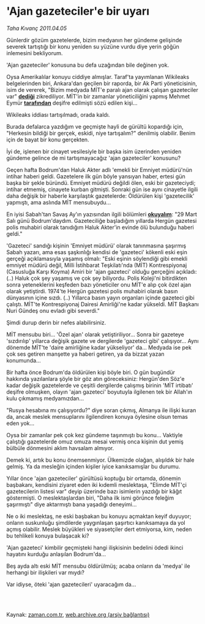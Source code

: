# 'Ajan gazeteciler'e bir uyarı

*Taha Kıvanç 2011.04.05*

<td class="columnist-detail">
<p>Günlerdir gözüm gazetelerde, bizim medyanın her gündeme gelişinde severek tartıştığı bir konu yeniden su yüzüne vurdu diye yerin göğün inlemesini bekliyorum.</p>
<p>
<div id="haberMetinDiv">
<p>'Ajan gazeteciler' konusuna bu defa uzağından bile değinen yok.
<p>Oysa Amerikalılar konuyu ciddiye almışlar. Taraf'ta yayımlanan Wikileaks belgelerinden biri, Ankara'dan geçilen bir raporda, bir Ak Parti yöneticisinin, isim de vererek, "Bizim medyada MİT'e paralı ajan olarak çalışan gazeteciler var" <a class="koyulink" href="http://web.archive.org/web/20110511195714/http://www.medyaradar.com/haber/gundem-59128/derin-devlet-hangi-gazetecileri-kullandi-wikileakstan-son-bombalar.html" target="_blank"><b><b>dediği</b></b></a> zikrediliyor. MİT'in bir zamanlar yöneticiliğini yapmış Mehmet Eymür <a class="koyulink" href="http://web.archive.org/web/20110511195714/http://www.atin.org/detail.asp?cmd=articledetail&amp;articleid=160" target="_blank"><b><b>tarafından</b></b></a> deşifre edilmişti sözü edilen kişi...
<p>Wikileaks iddiası tartışılmadı, orada kaldı.
<p>Burada defalarca yazdığım ve geçmişte hayli de gürültü kopardığı için, "Herkesin bildiği bir gerçek, eskidi, niye tartışalım?" denilmiş olabilir. Benim için de bayat bir konu gerçekten.
<p>İyi de, işlenen bir cinayet vesilesiyle bir başka isim üzerinden yeniden gündeme gelince de mi tartışmayacağız 'ajan gazeteciler' konusunu?
<p>Geçen hafta Bodrum'dan Haluk Akter adlı 'emekli bir Emniyet müdürü'nün intihar haberi geldi. Gazetelere ilk gün böyle yansıyan haber, ertesi gün başka bir şekle büründü. Emniyet müdürü değildi ölen, eski bir gazeteciydi; intihar etmemiş, cinayete kurban gitmişti. Sonraki gün ise aynı cinayetle ilgili daha değişik bir haberle karşılaştık gazetelerde: Öldürülen kişi 'gazetecilik' yapmıştı, ama aslında MİT mensubuydu...
<p>En iyisi Sabah'tan Savaş Ay'ın yazısından ilgili bölümleri <a class="koyulink" href="http://web.archive.org/web/20110511195714/http://www.sabah.com.tr/Gundem/2011/04/02/mitcinin-katili-kambur-ali-mi" target="_blank"><b><b>okuyalım</b></b></a>: "29 Mart Salı günü Bodrum'daydım. Gazeteciliğe başladığım yıllarda Hergün gazetesi polis muhabiri olarak tanıdığım Haluk Akter'in evinde ölü bulunduğu haberi geldi."
<p>'Gazeteci' sandığı kişinin 'Emniyet müdürü' olarak tanınmasına şaşırmış Sabah yazarı, ama esas şaşkınlığı kendisi de 'gazeteci' kökenli eski eşin gerçeği açıklamasıyla yaşamış olmalı: "Eski eşinin söylendiği gibi emekli emniyet müdürü değil, Milli İstihbarat Teşkilatı'nda (MİT) Kontrespiyonaj (Casusluğa Karşı Koyma) Amiri bir 'ajan gazeteci' olduğu gerçeğini açıkladı: (..) Haluk çok şey yaşamış ve çok şey biliyordu. Polis Koleji'ni bitirdikten sonra yeteneklerini keşfeden bazı yöneticiler onu MİT'e alıp çok özel ajan olarak yetiştirdi. 1974'te Hergün gazetesi polis muhabiri olarak basın dünyasının içine sızdı. (..) Yıllarca basın yayın organları içinde gazeteci gibi çalıştı. MİT'te Kontrespiyonaj Dairesi Amirliği'ne kadar yükseldi. MİT Başkanı Nuri Gündeş onu evladı gibi severdi."
<p>Şimdi durup derin bir nefes alabilirsiniz.
<p>MİT mensubu biri... 'Özel ajan' olarak yetiştiriliyor... Sonra bir gazeteye 'sızdırılıp' yıllarca değişik gazete ve dergilerde 'gazeteci gibi' çalışıyor... Aynı dönemde MİT'te 'daire amirliğine kadar yükseliyor' da... Medyada ise pek çok ses getiren manşette ya haberi getiren, ya da bizzat yazan konumunda...
<p>Bir hafta önce Bodrum'da öldürülen kişi böyle biri. O gün bugündür hakkında yazılanlara şöyle bir göz atın göreceksiniz: Hergün'den Söz'e kadar değişik gazetelerde ve çeşitli dergilerde çalışmış birinin 'MİT irtibatı' deşifre olmuşken, olayın 'ajan gazeteci' boyutuyla ilgilenen tek bir Allah'ın kulu çıkmamış medyamızdan...
<p>"Rusya hesabına mı çalışıyordu?" diye soran çıkmış, Almanya ile ilişki kuran da, ancak meslek mensuplarını ilgilendiren konuya öylesine olsun temas eden yok...
<p>Oysa bir zamanlar pek çok kez gündeme taşınmıştı bu konu... Vaktiyle çalıştığı gazetelerde omuz omuza mesai vermiş onca kişinin dut yemiş bülbüle dönmesini aklım havsalam almıyor.
<p>Demek ki, artık bu konu önemsenmiyor. Ülkemizde olağan, alışıldık bir hale gelmiş. Ya da mesleğin içinden kişiler iyice kanıksamışlar bu durumu.
<p>Yıllar önce 'ajan gazeteciler' gürültüsü koptuğu bir ortamda, dönemin başbakanı, kendisini ziyaret eden iki kıdemli meslektaşa, "Elimde MİT'çi gazetecilerin listesi var" deyip üzerinde bazı isimlerin yazdığı bir kâğıt göstermişti. O meslektaşlardan biri, "Daha ilk ismi görünce feleğim şaşırmıştı" diye aktarmıştı bana yaşadığı deneyimi...
<p>Ne o iki meslektaş, ne eski başbakan bu konuyu açmaktan keyif duyuyor; onların suskunluğu şimdilerde yaygınlaşan şaşırtıcı kanıksamaya da yol açmış olabilir. Meslek büyükleri ve siyasetçiler dert etmiyorsa, kim, neden bu tehlikeli konuya bulaşacak ki?
<p>'Ajan gazeteci' kimbilir geçmişteki hangi ilişkisinin bedelini ödedi ikinci hayatını kurduğu anlaşılan Bodrum'da...
<p>Beş ayda altı eski MİT mensubu öldürülmüş; acaba onların da 'medya' ile herhangi bir ilişkileri var mıydı?
<p>Var idiyse, öteki 'ajan gazetecileri' uyaracağım da...</p></p></p></p></p></p></p></p></p></p></p></p></p></p></p></p></p></p></p></div>
</p>


<p><br>
		 </br></p></td>

Kaynak: [zaman.com.tr](http://zaman.com.tr/yazar.do?yazino=1117395), [web.archive.org (arşiv bağlantısı)](http://web.archive.org/web/20110511195714/http://zaman.com.tr:80/yazar.do?yazino=1117395)

